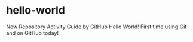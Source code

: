 # hello-world
New Repository Activity Guide by GitHub
Hello World! First time using Git and on GitHub today!
